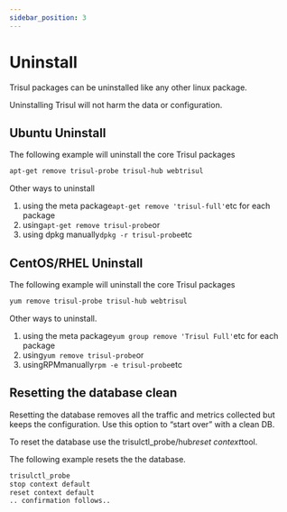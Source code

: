 ```yaml
---
sidebar_position: 3
---
```


# Uninstall

Trisul packages can be uninstalled like any other linux package.

Uninstalling Trisul will not harm the data or configuration.

## Ubuntu Uninstall

The following example will uninstall the core Trisul packages

```bash
apt-get remove trisul-probe trisul-hub webtrisul
```

Other ways to uninstall

1. using the meta package`apt-get remove 'trisul-full'`etc for each package
2. using`apt-get remove trisul-probe`or
3. using dpkg manually`dpkg -r trisul-probe`etc

## CentOS/RHEL Uninstall

The following example will uninstall the core Trisul packages

```bash
yum remove trisul-probe trisul-hub webtrisul
```

Other ways to uninstall.

1. using the meta package`yum group remove 'Trisul Full'`etc for each package
2. using`yum remove trisul-probe`or
3. usingRPMmanually`rpm -e trisul-probe`etc

## Resetting the database clean

Resetting the database removes all the traffic and metrics collected but keeps the configuration. Use this option to “start over” with a clean DB.

To reset the database use the trisulctl_probe/hub*reset context*tool.

The following example resets the the database.

```bash
trisulctl_probe 
stop context default
reset context default
.. confirmation follows..
```
